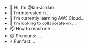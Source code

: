 - 👋 Hi, I’m @Ian-Jordao
- 👀 I’m interested in ...
- 🌱 I’m currently learning AWS Cloud...
- 💞️ I’m looking to collaborate on ...
- 📫 How to reach me ...
- 😄 Pronouns: ...
- ⚡ Fun fact: ...

<!---
Ian-Jordao/Ian-Jordao is a ✨ special ✨ repository because its `README.md` (this file) appears on your GitHub profile.
You can click the Preview link to take a look at your changes.
--->
